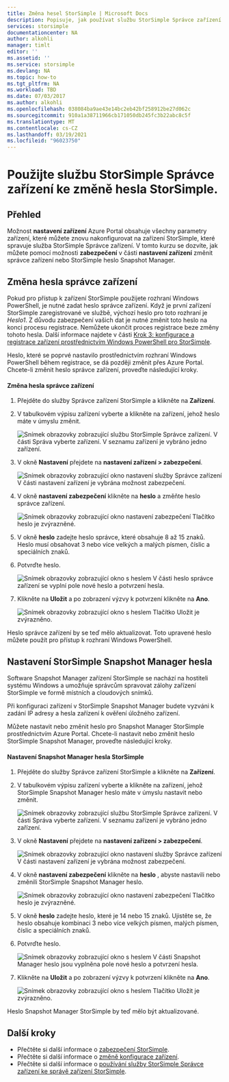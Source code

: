 ```yaml
---
title: Změna hesel StorSimple | Microsoft Docs
description: Popisuje, jak používat službu StorSimple Správce zařízení ke změně hesla StorSimple Snapshot Manager a Správce zařízení.
services: storsimple
documentationcenter: NA
author: alkohli
manager: timlt
editor: ''
ms.assetid: ''
ms.service: storsimple
ms.devlang: NA
ms.topic: how-to
ms.tgt_pltfrm: NA
ms.workload: TBD
ms.date: 07/03/2017
ms.author: alkohli
ms.openlocfilehash: 038084ba9ae43e14bc2eb42bf258912be27d062c
ms.sourcegitcommit: 910a1a38711966cb171050db245fc3b22abc8c5f
ms.translationtype: MT
ms.contentlocale: cs-CZ
ms.lasthandoff: 03/19/2021
ms.locfileid: "96023750"
---
```

# <a name="use-the-storsimple-device-manager-service-to-change-your-storsimple-passwords"></a>Použijte službu StorSimple Správce zařízení ke změně hesla StorSimple.

## <a name="overview"></a>Přehled
Možnost **nastavení zařízení** Azure Portal obsahuje všechny parametry zařízení, které můžete znovu nakonfigurovat na zařízení StorSimple, které spravuje služba StorSimple Správce zařízení. V tomto kurzu se dozvíte, jak můžete pomocí možnosti **zabezpečení** v části **nastavení zařízení** změnit správce zařízení nebo StorSimple heslo Snapshot Manager.

## <a name="change-the-device-administrator-password"></a>Změna hesla správce zařízení
Pokud pro přístup k zařízení StorSimple použijete rozhraní Windows PowerShell, je nutné zadat heslo správce zařízení. Když je první zařízení StorSimple zaregistrované ve službě, výchozí heslo pro toto rozhraní je *Heslo1*. Z důvodu zabezpečení vašich dat je nutné změnit toto heslo na konci procesu registrace. Nemůžete ukončit proces registrace beze změny tohoto hesla. Další informace najdete v části [Krok 3: konfigurace a registrace zařízení prostřednictvím Windows PowerShell pro StorSimple](storsimple-8000-deployment-walkthrough-u2.md#step-3-configure-and-register-the-device-through-windows-powershell-for-storsimple).

Heslo, které se poprvé nastavilo prostřednictvím rozhraní Windows PowerShell během registrace, se dá později změnit přes Azure Portal. Chcete-li změnit heslo správce zařízení, proveďte následující kroky.

#### <a name="to-change-the-device-administrator-password"></a>Změna hesla správce zařízení
1. Přejděte do služby Správce zařízení StorSimple a klikněte na **Zařízení**.

2. V tabulkovém výpisu zařízení vyberte a klikněte na zařízení, jehož heslo máte v úmyslu změnit.

    ![Snímek obrazovky zobrazující službu StorSimple Správce zařízení. V části Správa vyberte zařízení. V seznamu zařízení je vybráno jedno zařízení.](./media/storsimple-8000-change-passwords/changepwd1.png)

3. V okně **Nastavení** přejdete na **nastavení zařízení > zabezpečení**.

    ![Snímek obrazovky zobrazující okno nastavení služby Správce zařízení V části nastavení zařízení je vybrána možnost zabezpečení.](./media/storsimple-8000-change-passwords/changepwd2.png)

4. V okně **nastavení zabezpečení** klikněte na **heslo** a změňte heslo správce zařízení.

    ![Snímek obrazovky zobrazující okno nastavení zabezpečení Tlačítko heslo je zvýrazněné.](./media/storsimple-8000-change-passwords/changepwd3.png)

5. V okně **heslo** zadejte heslo správce, které obsahuje 8 až 15 znaků. Heslo musí obsahovat 3 nebo více velkých a malých písmen, číslic a speciálních znaků.

6. Potvrďte heslo.

    ![Snímek obrazovky zobrazující okno s heslem V části heslo správce zařízení se vyplní pole nové heslo a potvrzení hesla.](./media/storsimple-8000-change-passwords/changepwd4.png)

7. Klikněte na **Uložit** a po zobrazení výzvy k potvrzení klikněte na **Ano**.

    ![Snímek obrazovky zobrazující okno s heslem Tlačítko Uložit je zvýrazněno.](./media/storsimple-8000-change-passwords/changepwd6.png)

Heslo správce zařízení by se teď mělo aktualizovat. Toto upravené heslo můžete použít pro přístup k rozhraní Windows PowerShell.

## <a name="set-the-storsimple-snapshot-manager-password"></a>Nastavení StorSimple Snapshot Manager hesla
Software Snapshot Manager zařízení StorSimple se nachází na hostiteli systému Windows a umožňuje správcům spravovat zálohy zařízení StorSimple ve formě místních a cloudových snímků.

Při konfiguraci zařízení v StorSimple Snapshot Manager budete vyzváni k zadání IP adresy a hesla zařízení k ověření úložného zařízení.

Můžete nastavit nebo změnit heslo pro Snapshot Manager StorSimple prostřednictvím Azure Portal. Chcete-li nastavit nebo změnit heslo StorSimple Snapshot Manager, proveďte následující kroky.

#### <a name="to-set-the-storsimple-snapshot-manager-password"></a>Nastavení Snapshot Manager hesla StorSimple
1. Přejděte do služby Správce zařízení StorSimple a klikněte na **Zařízení**.

2. V tabulkovém výpisu zařízení vyberte a klikněte na zařízení, jehož StorSimple Snapshot Manager heslo máte v úmyslu nastavit nebo změnit.

     ![Snímek obrazovky zobrazující službu StorSimple Správce zařízení. V části Správa vyberte zařízení. V seznamu zařízení je vybráno jedno zařízení.](./media/storsimple-8000-change-passwords/changepwd1.png)

3. V okně **Nastavení** přejdete na **nastavení zařízení > zabezpečení**.

     ![Snímek obrazovky zobrazující okno nastavení služby Správce zařízení V části nastavení zařízení je vybrána možnost zabezpečení.](./media/storsimple-8000-change-passwords/changepwd2.png)

4. V okně **nastavení zabezpečení** klikněte na **heslo** , abyste nastavili nebo změnili StorSimple Snapshot Manager heslo.

     ![Snímek obrazovky zobrazující okno nastavení zabezpečení Tlačítko heslo je zvýrazněné.](./media/storsimple-8000-change-passwords/changepwd3.png) 

5. V okně **heslo** zadejte heslo, které je 14 nebo 15 znaků. Ujistěte se, že heslo obsahuje kombinaci 3 nebo více velkých písmen, malých písmen, číslic a speciálních znaků.

6. Potvrďte heslo.

     ![Snímek obrazovky zobrazující okno s heslem V části Snapshot Manager heslo jsou vyplněna pole nové heslo a potvrzení hesla.](./media/storsimple-8000-change-passwords/changepwd5.png)

7. Klikněte na **Uložit** a po zobrazení výzvy k potvrzení klikněte na **Ano**.

     ![Snímek obrazovky zobrazující okno s heslem Tlačítko Uložit je zvýrazněno.](./media/storsimple-8000-change-passwords/changepwd6.png)

Heslo Snapshot Manager StorSimple by teď mělo být aktualizované.

## <a name="next-steps"></a>Další kroky
* Přečtěte si další informace o [zabezpečení StorSimple](storsimple-8000-security.md).
* Přečtěte si další informace o [změně konfigurace zařízení](storsimple-8000-modify-device-config.md).
* Přečtěte si další informace o [používání služby StorSimple Správce zařízení ke správě zařízení StorSimple](storsimple-8000-manager-service-administration.md).

